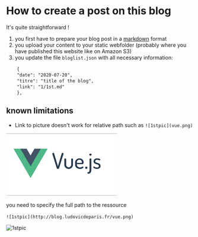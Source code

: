 # How to create a post on this blog

It's quite straightforward ! 

1. you first have to prepare your blog post in a [markdown](https://github.com/adam-p/markdown-here/wiki/Markdown-Cheatsheet) format 
2. you upload your content to your static webfolder (probably where you have published this website like on Amazon S3)
3. you update the file `bloglist.json` with all necessary information:

```
    {
    "date": "2020-07-20",
    "titre": "title of the blog",
    "link": "1/1st.md"
    },
```

## known limitations

* Link to picture doesn't work for relative path such as `![1stpic](vue.png)`

![1stpic](vue.png)

you need to specify the full path to the ressource 

`![1stpic](http://blog.ludovicdeparis.fr/vue.png)`

![1stpic](http://blog.ludovicdeparis.fr/vue.png)


